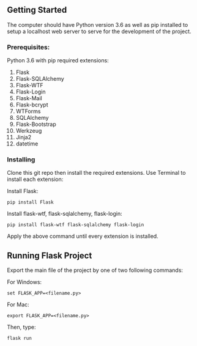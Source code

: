 ## Getting Started

The computer should have Python version 3.6 as well as pip installed to setup a localhost web server to serve for the development of the project.

### Prerequisites:

Python 3.6 with pip required extensions:

1. Flask
2. Flask-SQLAlchemy
3. Flask-WTF
4. Flask-Login
5. Flask-Mail
6. Flask-bcrypt
7. WTForms
8. SQLAlchemy
9. Flask-Bootstrap
10. Werkzeug
11. Jinja2
12. datetime

### Installing

Clone this git repo then install the required extensions. 
Use Terminal to install each extension:

Install Flask:
```
pip install Flask
```
Install flask-wtf, flask-sqlalchemy, flask-login:
```
pip install flask-wtf flask-sqlalchemy flask-login
```
Apply the above command until every extension is installed.

## Running Flask Project

Export the main file of the project by one of two following commands:

For Windows:
```
set FLASK_APP=<filename.py>
```
For Mac:
```
export FLASK_APP=<filename.py>
```

Then, type:
```
flask run
```

